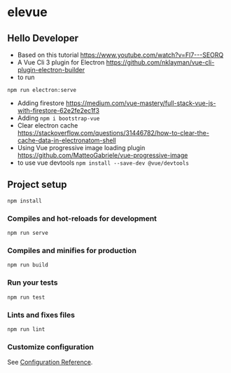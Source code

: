# elevue

## Hello Developer
- Based on this tutorial https://www.youtube.com/watch?v=Fl7---SEORQ
- A Vue Cli 3 plugin for Electron https://github.com/nklayman/vue-cli-plugin-electron-builder
- to run 
```
npm run electron:serve
```
- Adding firestore https://medium.com/vue-mastery/full-stack-vue-js-with-firestore-62e2fe2ec1f3
- Adding `npm i bootstrap-vue`
- Clear electron cache https://stackoverflow.com/questions/31446782/how-to-clear-the-cache-data-in-electronatom-shell
- Using Vue progressive image loading plugin https://github.com/MatteoGabriele/vue-progressive-image
- to use vue devtools `npm install --save-dev @vue/devtools`

## Project setup
```
npm install
```

### Compiles and hot-reloads for development
```
npm run serve
```

### Compiles and minifies for production
```
npm run build
```

### Run your tests
```
npm run test
```

### Lints and fixes files
```
npm run lint
```

### Customize configuration
See [Configuration Reference](https://cli.vuejs.org/config/).

